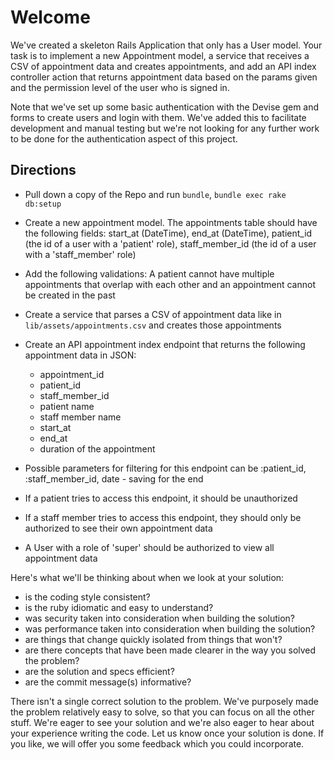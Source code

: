 # Welcome

We've created a skeleton Rails Application that only has a User model. Your task is to implement a new Appointment model, a service that receives a CSV of appointment data and creates appointments, and add an API index controller action that returns appointment data based on the params given and the permission level of the user who is signed in. 

Note that we've set up some basic authentication with the Devise gem and forms to create users and login with them. We've added this to facilitate development and manual testing but we're not looking for any further work to be done for the authentication aspect of this project.

## Directions

* Pull down a copy of the Repo and run `bundle`, `bundle exec rake db:setup`

<!-- rails g model Appointment start_at:datetime end_at:datetime patient_id patient_id:integer staff_member_id:integer -->

* Create a new appointment model. The appointments table should have the following fields: start_at (DateTime), end_at (DateTime), patient_id (the id of a user with a 'patient' role), staff_member_id (the id of a user with a 'staff_member' role)
* Add the following validations: A patient cannot have multiple appointments that overlap with each other and an appointment cannot be created in the past
* Create a service that parses a CSV of appointment data like in `lib/assets/appointments.csv`  and creates those appointments
* Create an API appointment index endpoint that returns the following appointment data in JSON:
  * appointment_id
  * patient_id
  * staff_member_id
  * patient name
  * staff member name
  * start_at
  * end_at
  * duration of the appointment

* Possible parameters for filtering for this endpoint can be :patient_id, :staff_member_id, date - saving for the end
* If a patient tries to access this endpoint, it should be unauthorized
* If a staff member tries to access this endpoint, they should only be authorized to see their own appointment data
* A User with a role of 'super' should be authorized to view all appointment data

Here's what we'll be thinking about when we look at your solution:

* is the coding style consistent?
* is the ruby idiomatic and easy to understand?
* was security taken into consideration when building the solution?
* was performance taken into consideration when building the solution?
* are things that change quickly isolated from things that won't?
* are there concepts that have been made clearer in the way you solved the problem?
* are the solution and specs efficient?
* are the commit message(s) informative?

There isn't a single correct solution to the problem. We've purposely made the problem relatively easy to solve, so that you can focus on all the other stuff. We're eager to see your solution and we're also eager to hear about your experience writing the code. Let us know once your solution is done. If you like, we will offer you some feedback which you could incorporate.
